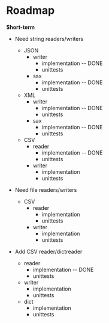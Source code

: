 # Roadmap

**Short-term**

- Need string readers/writers
    - JSON
        - writer
            - implementation -- DONE
            - unittests
        - sax
            - implementation -- DONE
            - unittests
    - XML
        - writer
            - implementation -- DONE
            - unittests
        - sax
            - implementation -- DONE
            - unittests
    - CSV
        - reader
            - implementation -- DONE
            - unittests
        - writer
            - implementation
            - unittests

- Need file readers/writers
    - CSV
        - reader
            - implementation
            - unittests
        - writer
            - implementation
            - unittests

- Add CSV reader/dictreader
    - reader
        - implementation -- DONE
        - unittests
    - writer
        - implementation
        - unittests
    - dict
        - implementation
        - unittests